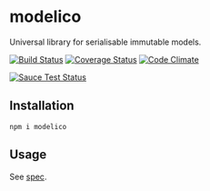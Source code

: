 # modelico

Universal library for serialisable immutable models.

[![Build Status](https://travis-ci.org/javiercejudo/modelico.svg)](https://travis-ci.org/javiercejudo/modelico)
[![Coverage Status](https://coveralls.io/repos/javiercejudo/modelico/badge.svg?branch=master)](https://coveralls.io/r/javiercejudo/modelico?branch=master)
[![Code Climate](https://codeclimate.com/github/javiercejudo/modelico/badges/gpa.svg)](https://codeclimate.com/github/javiercejudo/modelico)

[![Sauce Test Status](https://saucelabs.com/browser-matrix/modelico.svg)](https://saucelabs.com/u/modelico)

## Installation

    npm i modelico

## Usage

See [spec](test).
